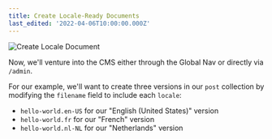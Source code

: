 ```yaml
---
title: Create Locale-Ready Documents
last_edited: '2022-04-06T10:00:00.000Z'
---
```


![Create Locale Document](https://res.cloudinary.com/forestry-demo/image/upload/v1649260596/tina-io/docs/i18n/create-new.png)

Now, we'll venture into the CMS either through the Global Nav or directly via `/admin`.

For our example, we'll want to create three versions in our `post` collection by modifying the `filename` field to include each `locale`:

- `hello-world.en-US` for our "English (United States)" version
- `hello-world.fr` for our "French" version
- `hello-world.nl-NL` for our "Netherlands" version
